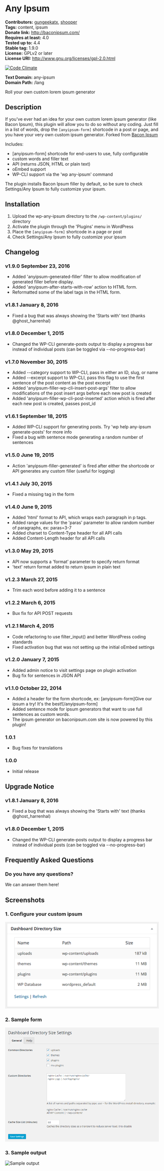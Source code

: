 # Any Ipsum #
**Contributors:** [gungeekatx](https://profiles.wordpress.org/gungeekatx), [shooper](https://profiles.wordpress.org/shooper)  
**Tags:** content, ipsum  
**Donate link:** http://baconipsum.com/  
**Requires at least:** 4.0  
**Tested up to:** 4.4  
**Stable tag:** 1.9.0  
**License:** GPLv2 or later  
**License URI:** http://www.gnu.org/licenses/gpl-2.0.html  

[![Code Climate](https://codeclimate.com/github/petenelson/wp-any-ipsum/badges/gpa.svg)](https://codeclimate.com/github/petenelson/wp-any-ipsum)

**Text Domain:** any-ipsum  
**Domain Path:** /lang  

Roll your own custom lorem ipsum generator

## Description ##

If you've ever had an idea for your own custom lorem ipsum generator (like Bacon Ipsum), this plugin will allow you to do so without any coding.  Just fill in a list of words, drop
the `[anyipsum-form]` shortcode in a post or page, and you have your very own custom ipsum generator. Forked from [Bacon Ipsum](http://baconipsum.com)

Includes:

* [anyipsum-form] shortcode for end-users to use, fully configurable
* custom words and filler text
* API (returns JSON, HTML or plain text)
* oEmbed support
* WP-CLI support via the 'wp any-ipsum' command

The plugin installs Bacon Ipsum filler by default, so be sure to check Settings/Any Ipsum to fully customize your ipsum.


## Installation ##

1. Upload the wp-any-ipsum directory to the `/wp-content/plugins/` directory
2. Activate the plugin through the 'Plugins' menu in WordPress
3. Place the `[anyipsum-form]` shortcode in a page or post
4. Check Settings/Any Ipsum to fully customize your ipsum


## Changelog ##

### v1.9.0 September 23, 2016 ###
* Added 'anyipsum-generated-filler' filter to allow modification of generated filler before display.
* Added 'anyipsum-after-starts-with-row' action to HTML form.
* Reformatted some of the label tags in the HTML form.

### v1.8.1 January 8, 2016 ###
* Fixed a bug that was always showing the 'Starts with' text (thanks @ghost_harrenhal)

### v1.8.0 December 1, 2015 ###
* Changed the WP-CLI generate-posts output to display a progress bar instead of individual posts (can be toggled via --no-progress-bar)

### v1.7.0 November 30, 2015 ###
* Added --category support to WP-CLI, pass in either an ID, slug, or name
* Added --excerpt support to WP-CLI, pass this flag to use the first sentence of the post content as the post excerpt
* Added 'anyipsum-filler-wp-cli-insert-post-args' filter to allow modifications of the post insert args before each new post is created
* Added 'anyipsum-filler-wp-cli-post-inserted' action which is fired after each new post is created, passes post_id

### v1.6.1 September 18, 2015 ###
* Added WP-CLI support for generating posts.  Try 'wp help any-ipsum generate-posts' for more info
* Fixed a bug with sentence mode generating a random number of sentences

### v1.5.0 June 19, 2015 ###
* Action 'anyipsum-filler-generated' is fired after either the shortcode or API generates any custom filler (useful for logging)

### v1.4.1 July 30, 2015 ###
* Fixed a missing </div> tag in the form

### v1.4.0 June 9, 2015 ###
* Added 'html' format to API, which wraps each paragraph in p tags.
* Added range values for the 'paras' parameter to allow random number of paragraphs, ex: paras=3-7
* Added charset to Content-Type header for all API calls
* Added Content-Length header for all API calls

### v1.3.0 May 29, 2015 ###
* API now supports a 'format' parameter to specify return format
* 'text' return format added to return ipsum in plain text

### v1.2.3 March 27, 2015 ###
* Trim each word before adding it to a sentence

### v1.2.2 March 6, 2015 ###
* Bux fix for API POST requests

### v1.2.1 March 4, 2015 ###
* Code refactoring to use filter_input() and better WordPress coding standards
* Fixed activation bug that was not setting up the initial oEmbed settings

### v1.2.0 January 7, 2015 ###
* Added admin notice to visit settings page on plugin activation
* Bug fix for sentences in JSON API

### v1.1.0 October 22, 2014 ###
* Added a header for the form shortcode, ex: [anyipsum-form]Give our ipsum a try!  It's the best![/anyipsum-form]
* Added sentence mode for ipsum generators that want to use full sentences as custom words.
* The ipsum generator on baconipsum.com site is now powered by this plugin!

### 1.0.1 ###
* Bug fixes for translations

### 1.0.0 ###
* Initial release


## Upgrade Notice ##

### v1.8.1 January 8, 2016 ###
* Fixed a bug that was always showing the 'Starts with' text (thanks @ghost_harrenhal)

### v1.8.0 December 1, 2015 ###
* Changed the WP-CLI generate-posts output to display a progress bar instead of individual posts (can be toggled via --no-progress-bar)


## Frequently Asked Questions ##

### Do you have any questions? ###
We can answer them here!


## Screenshots ##

### 1. Configure your custom ipsum ###
![Configure your custom ipsum](https://raw.githubusercontent.com/petenelson/dashboard-directory-size/master/assets/screenshot-1.png)

### 2. Sample form ###
![Sample form](https://raw.githubusercontent.com/petenelson/dashboard-directory-size/master/assets/screenshot-2.png)

### 3. Sample output ###
![Sample output](https://raw.githubusercontent.com/petenelson/dashboard-directory-size/master/assets/screenshot-3.png)

